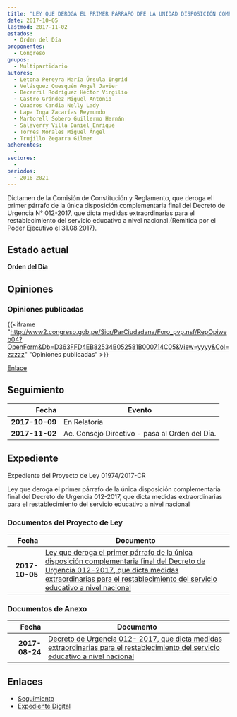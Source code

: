 ```yaml
---
title: "LEY QUE DEROGA EL PRIMER PÁRRAFO DFE LA UNIDAD DISPOSICIÓN COMPLEMENTARIA FINAL DEL DECRETO DE URGENCIA 012-2017, QUE DICTA MEDIDAS EXTRAORDINARIAS PARA EL RESTABLECIMIENTO DEL SERVICIO EDUCATIVO A NIVEL NACIONAL"
date: 2017-10-05
lastmod: 2017-11-02
estados: 
  - Orden del Día
proponentes: 
  - Congreso
grupos: 
  - Multipartidario
autores: 
  - Letona Pereyra María Úrsula Ingrid
  - Velásquez Quesquén Angel Javier
  - Becerril Rodríguez Héctor Virgilio
  - Castro Grández Miguel Antonio
  - Cuadros Candia Nelly Lady
  - Lapa Inga Zacarías Reymundo
  - Martorell Sobero Guillermo Hernán
  - Salaverry Villa Daniel Enrique
  - Torres Morales Miguel Ángel
  - Trujillo Zegarra Gilmer
adherentes: 
  - 
sectores: 
  - 
periodos: 
  - 2016-2021
---
```


Dictamen de la Comisión de Constitución y Reglamento, que deroga el primer párrafo de la única disposición complementaria final del Decreto de Urgencia N° 012-2017, que dicta medidas extraordinarias para el restablecimiento del servicio educativo a nivel nacional.(Remitida por el Poder Ejecutivo el 31.08.2017).


## Estado actual

**Orden del Día**

## Opiniones

### Opiniones publicadas

{{<iframe "http://www2.congreso.gob.pe/Sicr/ParCiudadana/Foro_pvp.nsf/RepOpiweb04?OpenForm&Db=D363FFD4EB82534B052581B000714C05&View=yyyy&Col=zzzzz" "Opiniones publicadas" >}}

[Enlace](http://www2.congreso.gob.pe/Sicr/ParCiudadana/Foro_pvp.nsf/RepOpiweb04?OpenForm&Db=D363FFD4EB82534B052581B000714C05&View=yyyy&Col=zzzzz)

## Seguimiento

| Fecha | Evento |
|------:|--------|
| **2017-10-09** | En Relatoría|
| **2017-11-02** | Ac. Consejo Directivo - pasa al Orden del Día.|


## Expediente

Expediente del Proyecto de Ley 01974/2017-CR

Ley que deroga el primer párrafo de la única disposición complementaria final del Decreto de Urgencia 012-2017, que dicta medidas extraordinarias para el restablecimiento del servicio educativo a nivel nacional


### Documentos del Proyecto de Ley

| Fecha | Documento |
|------:|--------|
| **2017-10-05** | [Ley que deroga el primer párrafo de la única disposición complementaria final del Decreto de Urgencia 012-2017, que dicta medidas extraordinarias para el restablecimiento del servicio educativo a nivel nacional](http://www.leyes.congreso.gob.pe/Documentos/2016_2021/Proyectos_de_Ley_y_de_Resoluciones_Legislativas/PL0197420171005.pdf) |

### Documentos de Anexo

| Fecha | Documento |
|------:|--------|
| **2017-08-24** | [Decreto de Urgencia 012- 2017, que dicta medidas extraordinarias para el restablecimiento del servicio educativo a nivel nacional](http://www.leyes.congreso.gob.pe/Documentos/2016_2021/Decretos/Urgencias/2017/DU012-2017.PDF) |

## Enlaces 

- [Seguimiento](http://www2.congreso.gob.pe/Sicr/TraDocEstProc/CLProLey2016.nsf/f7fff46988ca05b1052578e100829cc7/656b932601cd392c052581b00065a425?OpenDocument)
- [Expediente Digital](http://www2.congreso.gob.pe/Sicr/TraDocEstProc/CLProLey2016.nsf/f7fff46988ca05b1052578e100829cc7/656b932601cd392c052581b00065a425?OpenDocument&Click=05257FB7005EB655.eb71d0cf91d8294e05256cdf006b5706/$Body/0.1C6C)
